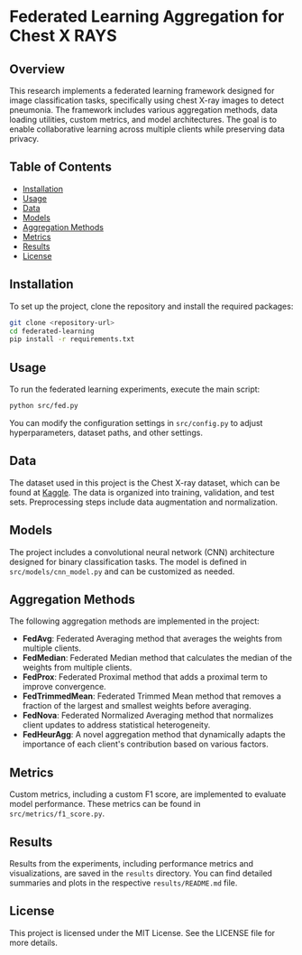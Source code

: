# Federated Learning Aggregation for Chest X RAYS

## Overview
This research implements a federated learning framework designed for image classification tasks, specifically using chest X-ray images to detect pneumonia. The framework includes various aggregation methods, data loading utilities, custom metrics, and model architectures. The goal is to enable collaborative learning across multiple clients while preserving data privacy.

## Table of Contents
- [Installation](#installation)
- [Usage](#usage)
- [Data](#data)
- [Models](#models)
- [Aggregation Methods](#aggregation-methods)
- [Metrics](#metrics)
- [Results](#results)
- [License](#license)

## Installation
To set up the project, clone the repository and install the required packages:

```bash
git clone <repository-url>
cd federated-learning
pip install -r requirements.txt
```

## Usage
To run the federated learning experiments, execute the main script:

```bash
python src/fed.py
```

You can modify the configuration settings in `src/config.py` to adjust hyperparameters, dataset paths, and other settings.

## Data
The dataset used in this project is the Chest X-ray dataset, which can be found at [Kaggle](https://www.kaggle.com/paultimothymooney/chest-xray-pneumonia). The data is organized into training, validation, and test sets. Preprocessing steps include data augmentation and normalization.

## Models
The project includes a convolutional neural network (CNN) architecture designed for binary classification tasks. The model is defined in `src/models/cnn_model.py` and can be customized as needed.

## Aggregation Methods
The following aggregation methods are implemented in the project:

- **FedAvg**: Federated Averaging method that averages the weights from multiple clients.
- **FedMedian**: Federated Median method that calculates the median of the weights from multiple clients.
- **FedProx**: Federated Proximal method that adds a proximal term to improve convergence.
- **FedTrimmedMean**: Federated Trimmed Mean method that removes a fraction of the largest and smallest weights before averaging.
- **FedNova**: Federated Normalized Averaging method that normalizes client updates to address statistical heterogeneity.
- **FedHeurAgg**: A novel aggregation method that dynamically adapts the importance of each client's contribution based on various factors.

## Metrics
Custom metrics, including a custom F1 score, are implemented to evaluate model performance. These metrics can be found in `src/metrics/f1_score.py`.

## Results
Results from the experiments, including performance metrics and visualizations, are saved in the `results` directory. You can find detailed summaries and plots in the respective `results/README.md` file.

## License
This project is licensed under the MIT License. See the LICENSE file for more details.
